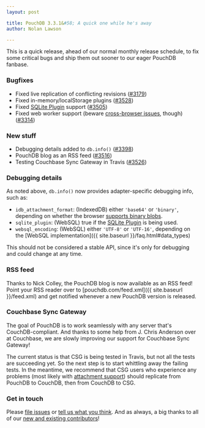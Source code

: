 ```yaml
---
layout: post

title: PouchDB 3.3.1&#58; A quick one while he's away
author: Nolan Lawson

---
```


This is a quick release, ahead of our normal monthly release schedule, to fix some critical bugs and ship them out sooner to our eager PouchDB fanbase.

### Bugfixes

* Fixed live replication of conflicting revisions ([#3179](https://github.com/pouchdb/pouchdb/issues/3179))
* Fixed in-memory/localStorage plugins ([#3528](https://github.com/pouchdb/pouchdb/issues/3528))
* Fixed [SQLite Plugin][] support ([#3505](https://github.com/pouchdb/pouchdb/issues/3505))
* Fixed web worker support (beware [cross-browser issues](https://github.com/pouchdb/pouchdb/issues/2806), though) ([#3314](https://github.com/pouchdb/pouchdb/issues/3314))

### New stuff

* Debugging details added to `db.info()` ([#3398](https://github.com/pouchdb/pouchdb/issues/3398))
* PouchDB blog as an RSS feed ([#3516](https://github.com/pouchdb/pouchdb/issues/3516))
* Testing Couchbase Sync Gateway in Travis ([#3526](https://github.com/pouchdb/pouchdb/issues/3526))

### Debugging details

As noted above, `db.info()` now provides adapter-specific debugging info, such as:

* `idb_attachment_format`: (IndexedDB) either `'base64'` or `'binary'`, depending on whether the browser [supports binary blobs](/faq.html#data_types).
* `sqlite_plugin`: (WebSQL) true if the [SQLite Plugin][] is being used.
* `websql_encoding`: (WebSQL) either `'UTF-8'` or `'UTF-16'`, depending on the [WebSQL implementation]({{ site.baseurl }}/faq.html#data_types)

This should not be considered a stable API, since it's only for debugging and could change at any time.

### RSS feed

Thanks to Nick Colley, the PouchDB blog is now available as an RSS feed! Point your RSS reader over to [pouchdb.com/feed.xml]({{ site.baseurl }}/feed.xml) and get notified whenever a new PouchDB version is released.

### Couchbase Sync Gateway

The goal of PouchDB is to work seamlessly with any server that's CouchDB-compliant. And thanks to some help from J. Chris Anderson over at Couchbase, we are slowly improving our support for Couchbase Sync Gateway!

The current status is that CSG is being tested in Travis, but not all the tests are succeeding yet. So the next step is to start whittling away the failing tests. In the meantime, we recommend that CSG users who experience any problems (most likely with [attachment support](https://github.com/pouchdb/pouchdb/issues/2832)) should replicate from PouchDB to CouchDB, then from CouchDB to CSG.


### Get in touch

Please [file issues](https://github.com/pouchdb/pouchdb/issues) or [tell us what you think](https://github.com/pouchdb/pouchdb/blob/master/CONTRIBUTING.md#get-in-touch). And as always, a big thanks to all of our [new and existing contributors](https://github.com/pouchdb/pouchdb/graphs/contributors)!

[SQLite Plugin]: https://github.com/brodysoft/Cordova-SQLitePlugin

